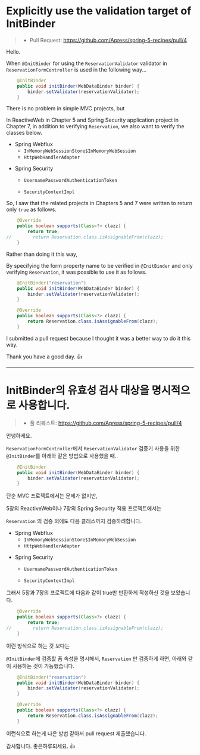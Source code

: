 # Explicitly use the validation target of InitBinder

> * Pull Request: https://github.com/Apress/spring-5-recipes/pull/4

Hello.

When `@InitBinder` for using the `ReservationValidator` validator in `ReservationFormController` is used in the following way...

```java
    @InitBinder
    public void initBinder(WebDataBinder binder) {
        binder.setValidator(reservationValidator);
    }
```



There is no problem in simple MVC projects, but

In ReactiveWeb in Chapter 5 and Spring Security application project in Chapter 7, in addition to verifying `Reservation`, we also want to verify the classes below.

* Spring Webflux
  * `InMemoryWebSessionStore$InMemoryWebSession  `
  * `HttpWebHandlerAdapter`

- Spring Security
  - `UsernamePasswordAuthenticationToken`
  
  - `SecurityContextImpl`
  
    

So, I saw that the related projects in Chapters 5 and 7 were written to return only `true` as follows.

```java
    @Override
    public boolean supports(Class<?> clazz) {
        return true;
//        return Reservation.class.isAssignableFrom(clazz);
    }
```



Rather than doing it this way,

By specifying the form property name to be verified in `@InitBinder` and only verifying `Reservation`, it was possible to use it as follows.

```java
    @InitBinder("reservation")
    public void initBinder(WebDataBinder binder) {
        binder.setValidator(reservationValidator);
    }
```

```java
    @Override
    public boolean supports(Class<?> clazz) {
        return Reservation.class.isAssignableFrom(clazz);
    }
```



I submitted a pull request because I thought it was a better way to do it this way.

Thank you have a good day. 👍





---



# InitBinder의 유효성 검사 대상을 명시적으로 사용합니다.

> * 풀 리퀘스트: https://github.com/Apress/spring-5-recipes/pull/4



안녕하세요.

`ReservationFormController`에서 `ReservationValidator` 검증기 사용을 위한 `@InitBinder`를 아래와 같은 방법으로 사용했을 때..

```java
    @InitBinder
    public void initBinder(WebDataBinder binder) {
        binder.setValidator(reservationValidator);
    }
```



단순 MVC 프로젝트에서는 문제가 없지만,

5장의 ReactiveWeb이나  7장의 Spring Security 적용 프로젝트에서는

`Reservation` 의 검증 외에도 다음 클래스까지 검증하려합니다.

* Spring Webflux
  * `InMemoryWebSessionStore$InMemoryWebSession  `
  * `HttpWebHandlerAdapter`

- Spring Security
  - `UsernamePasswordAuthenticationToken`
  
  - `SecurityContextImpl`
  
    

그래서 5장과 7장의 프로젝트에 다음과 같이 true만 반환하게 작성하신 것을 보았습니다.

```java
    @Override
    public boolean supports(Class<?> clazz) {
        return true;
//        return Reservation.class.isAssignableFrom(clazz);
    }
```



이런 방식으로 하는 것 보다는

`@InitBinder`에 검증할 폼 속성을 명시해서, `Reservation` 만 검증하게 하면, 아래와 같이 사용하는 것이 가능했습니다. 

```java
    @InitBinder("reservation")
    public void initBinder(WebDataBinder binder) {
        binder.setValidator(reservationValidator);
    }
```

```java
    @Override
    public boolean supports(Class<?> clazz) {
        return Reservation.class.isAssignableFrom(clazz);
    }
```



이런식으로 하는게 나은 방법 같아서 pull request 제출했습니다.



감사합니다. 좋은하루되세요. 👍